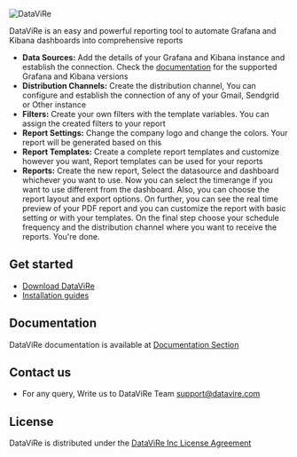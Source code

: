 ![DataViRe](https://dl.datavire.com/assets/images/logo-light.png)

DataViRe is an easy and powerful reporting tool to automate Grafana and Kibana dashboards into comprehensive reports

- **Data Sources:** Add the details of your Grafana and Kibana instance and establish the connection. Check the [documentation](https://www.datavire.com/documentation/requirements) for the supported Grafana and Kibana versions
- **Distribution Channels:** Create the distribution channel, You can configure and establish the connection of any of your Gmail, Sendgrid or Other instance
- **Filters:** Create your own filters with the template variables. You can assign the created filters to your report
- **Report Settings:** Change the company logo and change the colors. Your report will be generated based on this
- **Report Templates:** Create a complete report templates and customize however you want, Report templates can be used for your reports
- **Reports:** Create the new report, Select the datasource and dashboard whichever you want to use. Now you can select the timerange if you want to use different from the dashboard. Also, you can choose the report layout and export options. 
On further, you can see the real time preview of your PDF report and you can customize the report with basic setting or with your templates. On the final step choose your schedule frequency and the distribution channel where you want to receive the reports. You're done.

## Get started

- [Download DataViRe](https://www.datavire.com/downloads)
- [Installation guides](https://www.datavire.com/documentation/overview)

## Documentation

DataViRe documentation is available at [Documentation Section](https://www.datavire.com/documentation)

## Contact us

- For any query, Write us to DataViRe Team <support@datavire.com>

## License

DataViRe is distributed under the [DataViRe Inc License Agreement](LICENSE)
